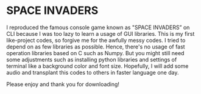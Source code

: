 # SPACE INVADERS

I reproduced the famous console game known as "SPACE INVADERS” on CLI because
I was too lazy to learn a usage of GUI libraries.
This is my first like-project codes, so forgive me for the awfully messy codes.
I tried to depend on as few libraries as possible. Hence, there's no usage of fast operation libraries based on C such as Numpy.
But you might still need some adjustments such as installing python libraries
and settings of terminal like a background color and font size.
Hopefully, I will add some audio and transplant this codes to others in faster language one day.

Please enjoy and thank you for downloading!
